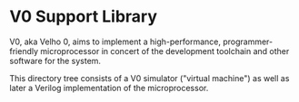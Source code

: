 # V0 Support Library

V0, aka Velho 0, aims to implement a high-performance, programmer-friendly
microprocessor in concert of the development toolchain and other software for
the system.

This directory tree consists of a V0 simulator ("virtual machine") as well as
later a Verilog implementation of the microprocessor.

